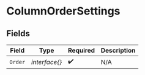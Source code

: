 # ColumnOrderSettings


## Fields

| Field              | Type               | Required           | Description        |
| ------------------ | ------------------ | ------------------ | ------------------ |
| `Order`            | *interface{}*      | :heavy_check_mark: | N/A                |
